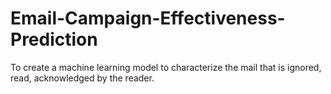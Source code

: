 # Email-Campaign-Effectiveness-Prediction
To create a machine learning model to characterize the mail that is ignored, read, acknowledged by the reader.
